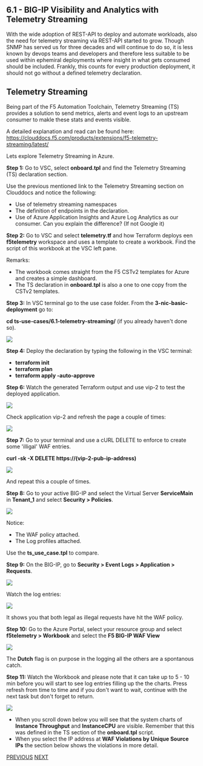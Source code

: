 ## 6.1 - BIG-IP Visibility and Analytics with Telemetry Streaming

With the wide adoption of REST-API to deploy and automate workloads, also the need for telemetry streaming via REST-API started to grow. Though SNMP has served us for three decades and will continue to do so, it is less known by devops teams and developers and therefore less suitable to be used within ephemiral deployments where insight in what gets consumed should be included.
Frankly, this counts for every production deployment, it should not go without a defined telemetry declaration.

## Telemetry Streaming
Being part of the F5 Automation Toolchain, Telemetry Streaming (TS) provides a solution to send metrics, alerts and event logs to an upstream consumer to makle these stats and events visible.

A detailed explanation and read can be found here: https://clouddocs.f5.com/products/extensions/f5-telemetry-streaming/latest/

Lets explore Telemetry Streaming in Azure.

**Step 1:** Go to VSC, select **onboard.tpl** and find the Telemetry Streaming (TS) declaration section.

Use the previous mentioned link to the Telemetry Streaming section on Clouddocs and notice the following:
* Use of telemetry streaming namespaces
* The definition of endpoints in the declaration.
* Use of Azure Application Insights and Azure Log Analytics as our consumer. Can you explain the difference? (If not Google it)

**Step 2:** Go to VSC and select **telemetry.tf** and how Terraform deploys een **f5telemetry** workspace and uses a template to create a workbook. Find the script of this workbook at the VSC left pane.

Remarks:
* The workbook comes straight from the F5 CSTv2 templates for Azure and creates a simple dashboard.
* The TS declaration in **onboard.tpl** is also a one to one copy from the CSTv2 templates.

**Step 3:** In VSC terminal go to the use case folder. From the **3-nic-basic-deployment** go to:

**cd ts-use-cases/6.1-telemetry-streaming/** (if you already haven't done so).

![](../png/module6/task6_1_p1.png)

**Step 4:** Deploy the declaration by typing the following in the VSC terminal:

* **terraform init**
* **terraform plan**
* **terraform apply -auto-approve**

**Step 6:** Watch the generated Terraform output and use vip-2 to test the deployed application.

![](../png/module6/task6_1_p2.png)

Check application vip-2 and refresh the page a couple of times:

![](../png/module6/task6_1_p3.png)

**Step 7:** Go to your terminal and use a cURL DELETE to enforce to create some 'illigal' WAF entries.

**curl -sk -X DELETE https://(vip-2-pub-ip-address)**

![](../png/module6/task6_1_p4.png)

And repeat this a couple of times.

**Step 8:** Go to your active BIG-IP and select the Virtual Server **ServiceMain** in **Tenant_1** and select **Security > Policies**.

![](../png/module6/task6_1_p5.png)

Notice:
* The WAF policy attached.
* The Log profiles attached.

Use the **ts_use_case.tpl** to compare.

**Step 9:** On the BIG-IP, go to **Security > Event Logs > Application > Requests**.

![](../png/module6/task6_1_p6.png)

Watch the log entries:

![](../png/module6/task6_1_p7.png)

It shows you that both legal as illegal requests have hit the WAF policy.

**Step 10:** Go to the Azure Portal, select your resource group and select **f5telemetry > Workbook** and select the **F5 BIG-IP WAF View**

![](../png/module6/task6_1_p8.png)

The **Dutch** flag is on purpose in the logging all the others are a spontanous catch.

**Step 11:** Watch the Workbook and please note that it can take up to 5 - 10 min before you will start to see log entries filling up the the charts. Press refresh from time to time and if you don't want to wait, continue with the next task but don't forget to return.

![](../png/module6/task6_1_p9.png)

* When you scroll down below you will see that the system charts of **Instance Throughput** and **InstanceCPU** are visible. Remember that this was defined in the TS section of the **onboard.tpl** script.
* When you select the IP address at **WAF Violations by Unique Source IPs** the section below shows the violations in more detail.

[PREVIOUS](module_6/module_6.md)      [NEXT](module_6/task6_2.md)